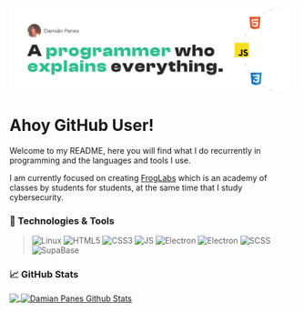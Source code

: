 ![Damkan](banner.png)
# Ahoy GitHub User!
Welcome to my README, here you will find what I do recurrently in programming and the languages and tools I use.

I am currently focused on creating [FrogLabs](https://github.com/dampokan/froglabs) which is an academy of classes by students for students, at the same time that I study cybersecurity.

### 🔧 Technologies & Tools
> ![Linux](https://img.shields.io/badge/Linux-2EC08C?style=for-the-badge&logo=linux&logoColor=white)
![HTML5](https://img.shields.io/badge/HTML5-2bbc8a?style=for-the-badge&logo=html5&logoColor=white)
![CSS3](https://img.shields.io/badge/CSS3-2bbc8a?style=for-the-badge&logo=css3&logoColor=white)
![JS](https://img.shields.io/badge/JavaScript-2bbc8a?style=for-the-badge&logo=javascript&logoColor=white)
![Electron](https://img.shields.io/badge/Electron-2bbc8a?style=for-the-badge&logo=electron&logoColor=white)
![Electron](https://img.shields.io/badge/Electron-2bbc8a?style=for-the-badge&logo=electron&logoColor=white)
![SCSS](https://img.shields.io/badge/SASS-2bbc8a?style=for-the-badge&logo=sass&logoColor=white)
![SupaBase](https://img.shields.io/badge/SupaBase-2bbc8a?style=for-the-badge&logo=supabase&logoColor=white)

### 📈 GitHub Stats
<a href="https://damkan.vercel.app/">
  <img align="center" src="https://github-readme-stats.vercel.app/api/top-langs/?username=damkandev&hide=java,html,tex,css&title_color=2bbc8a&text_color=c9cacc&icon_color=2bbc8a&bg_color=1d1f21&langs_count=3" />
</a>

<a href="https://damkan.vercel.app">
  <img align="center" src="https://github-readme-stats.vercel.app/api?username=damkandev&show_icons=true&line_height=27&count_private=true&title_color=ffffff&text_color=c9cacc&icon_color=2bbc8a&bg_color=1d1f21" alt="Damian Panes Github Stats" />
</a>
